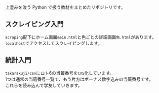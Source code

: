 上澄みを浚う Python で扱う教材をまとめたリポジトリです。

## スクレイピング入門
`scraping`配下にホーム画面`main.html`と色ごとの詳細画面`色.html`があります。  
`localhost`でアクセスしてスクレイピングします。

## 統計入門
`takarakuji/csv`にロト6の当籤番号を`CVS`化しています。  
1つは通常の当籤番号一覧で、もう片方はボーナス数字込みの当籤番号です。  
これらを読み込んで学友していきます。
